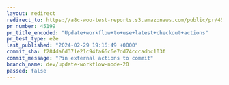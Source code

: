 ```yaml
---
layout: redirect
redirect_to: https://a8c-woo-test-reports.s3.amazonaws.com/public/pr/45199/e2e/index.html
pr_number: 45199
pr_title_encoded: "Update+workflow+to+use+latest+checkout+actions"
pr_test_type: e2e
last_published: "2024-02-29 19:16:49 +0000"
commit_sha: f284da6d371e21c94fa66c6e7dd74cccadbc103f
commit_message: "Pin external actions to commit"
branch_name: dev/update-workflow-node-20
passed: false
---
```

